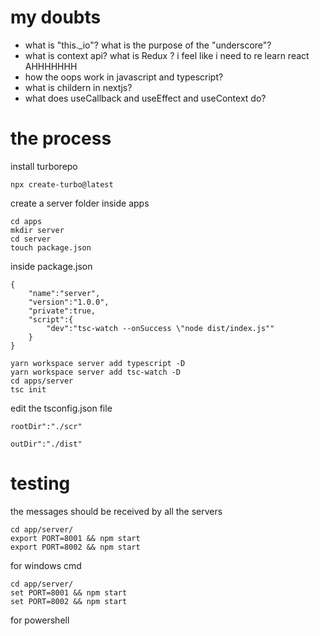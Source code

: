 # my doubts

- what is "this._io"? what is the purpose of the  "underscore"?
- what is context api? what is Redux ? i feel like i need to re learn react AHHHHHHH
- how the oops work in javascript and typescript?
- what is childern in nextjs?
- what does useCallback and useEffect and useContext do?
# the process
install turborepo
```
npx create-turbo@latest
```

create a server folder inside apps
```
cd apps
mkdir server 
cd server
touch package.json
```
inside package.json
```
{
	"name":"server",
	"version":"1.0.0",
	"private":true,
	"script":{
		"dev":"tsc-watch --onSuccess \"node dist/index.js""
	}
}
```

```
yarn workspace server add typescript -D
yarn workspace server add tsc-watch -D
cd apps/server 
tsc init
```

edit the tsconfig.json file 
```
rootDir":"./scr"

outDir":"./dist"
```

# testing

the messages should be received by all the servers  
```linux
cd app/server/
export PORT=8001 && npm start
export PORT=8002 && npm start
```
for windows cmd
```
cd app/server/
set PORT=8001 && npm start
set PORT=8002 && npm start
```
for powershell
```

```